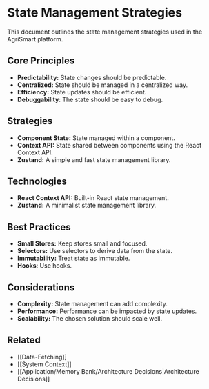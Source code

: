 # State Management Strategies

This document outlines the state management strategies used in the AgriSmart platform.

## Core Principles

*   **Predictability:** State changes should be predictable.
*   **Centralized:** State should be managed in a centralized way.
*   **Efficiency:** State updates should be efficient.
* **Debuggability**: The state should be easy to debug.

## Strategies

*   **Component State:** State managed within a component.
*   **Context API:** State shared between components using the React Context API.
*   **Zustand:** A simple and fast state management library.

## Technologies

*   **React Context API:** Built-in React state management.
*   **Zustand:** A minimalist state management library.

## Best Practices

*   **Small Stores:** Keep stores small and focused.
*   **Selectors:** Use selectors to derive data from the state.
*   **Immutability:** Treat state as immutable.
* **Hooks**: Use hooks.

## Considerations

*   **Complexity:** State management can add complexity.
*   **Performance:** Performance can be impacted by state updates.
*   **Scalability:** The chosen solution should scale well.

## Related

* [[Data-Fetching]]
* [[System Context]]
* [[Application/Memory Bank/Architecture Decisions|Architecture Decisions]]

